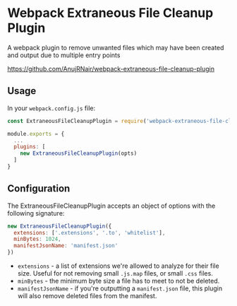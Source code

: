 # Webpack Extraneous File Cleanup Plugin

A webpack plugin to remove unwanted files which may have been created and output due to multiple entry points

https://github.com/AnujRNair/webpack-extraneous-file-cleanup-plugin

## Usage

In your `webpack.config.js` file:

```js
const ExtraneousFileCleanupPlugin = require('webpack-extraneous-file-cleanup-plugin');

module.exports = {
  ...
  plugins: [
    new ExtraneousFileCleanupPlugin(opts)
  ]
}
```

## Configuration

The ExtraneousFileCleanupPlugin accepts an object of options with the following signature:

```js
new ExtraneousFileCleanupPlugin({
  extensions: ['.extensions', '.to', 'whitelist'],
  minBytes: 1024,
  manifestJsonName: 'manifest.json'
})
```

* `extensions` - a list of extensions we're allowed to analyze for their file size. Useful for not removing small `.js.map` files, or small `.css` files.
* `minBytes` - the minimum byte size a file has to meet to not be deleted.
* `manifestJsonName` - if you're outputting a `manifest.json` file, this plugin will also remove deleted files from the manifest.
